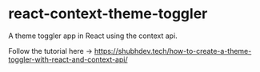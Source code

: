 # react-context-theme-toggler
A theme toggler app in React using the context api.

Follow the tutorial here -> https://shubhdev.tech/how-to-create-a-theme-toggler-with-react-and-context-api/
